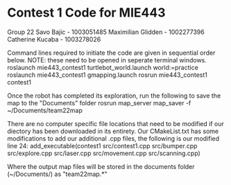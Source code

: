 # Contest 1 Code for MIE443

Group 22 Savo Bajic - 1003051485 Maximilian Glidden - 1002277396 Catherine Kucaba - 1003278026

Command lines required to initiate the code are given in sequential order below. NOTE: these need to be opened in seperate terminal windows. roslaunch mie443_contest1 turtlebot_world.launch world:=practice roslaunch mie443_contest1 gmapping.launch rosrun mie443_contest1 contest1

Once the robot has completed its exploration, run the following to save the map to the "Documents" folder rosrun map_server map_saver -f ~/Documents/team22map

There are no computer specific file locations that need to be modified if our diectory has been downloaded in its entirety. Our CMakeList.txt has some modifications to add our additional .cpp files, the following is our modified line 24: add_executable(contest1 src/contest1.cpp src/bumper.cpp src/explore.cpp src/laser.cpp src/movement.cpp src/scanning.cpp)

Where the output map files will be stored in the documents folder (~/Documents/) as "team22map.*"
